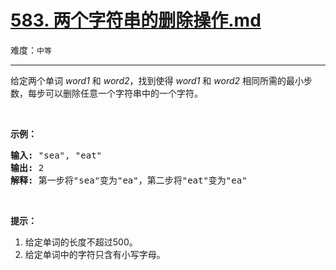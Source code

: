# [583. 两个字符串的删除操作.md](https://leetcode-cn.com/problems/delete-operation-for-two-strings)

难度：`中等`

---

<p>给定两个单词&nbsp;<em>word1&nbsp;</em>和&nbsp;<em>word2</em>，找到使得&nbsp;<em>word1&nbsp;</em>和&nbsp;<em>word2&nbsp;</em>相同所需的最小步数，每步可以删除任意一个字符串中的一个字符。</p>

<p>&nbsp;</p>

<p><strong>示例：</strong></p>

<pre><strong>输入:</strong> &quot;sea&quot;, &quot;eat&quot;
<strong>输出:</strong> 2
<strong>解释:</strong> 第一步将&quot;sea&quot;变为&quot;ea&quot;，第二步将&quot;eat&quot;变为&quot;ea&quot;
</pre>

<p>&nbsp;</p>

<p><strong>提示：</strong></p>

<ol>
	<li>给定单词的长度不超过500。</li>
	<li>给定单词中的字符只含有小写字母。</li>
</ol>
